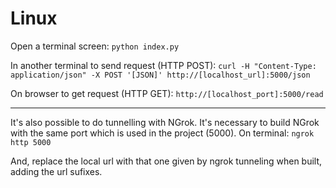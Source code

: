 # Linux

Open a terminal screen:
  ```python index.py```

In another terminal to send request (HTTP POST):
  ```curl -H "Content-Type: application/json" -X POST '[JSON]' http://[localhost_url]:5000/json```

On browser to get request (HTTP GET):
  ```http://[localhost_port]:5000/read```


---------------------------

It's also possible to do tunnelling with NGrok.
It's necessary to build NGrok with the same port which is used in the project (5000).
On terminal:
  ```ngrok http 5000```

And, replace the local url with that one given by ngrok tunneling when built, adding the url sufixes.
